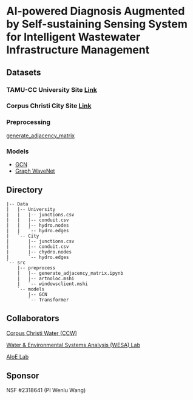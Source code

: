 # AI-powered Diagnosis Augmented by Self-sustaining Sensing System for Intelligent Wastewater Infrastructure Management

## Datasets

### TAMU-CC University Site [Link](https://github.com/VV123/AI4Hydro/tree/main/data/univ)

### Corpus Christi City Site [Link](https://github.com/VV123/AI4Hydro/tree/main/data/city)

### Preprocessing
[generate_adjacency_matrix](https://github.com/VV123/AI4Hydro/tree/main/src)

### Models
- [GCN]()
- [Graph WaveNet]()

## Directory

```
|-- Data
|   |-- University
|   |   |-- junctions.csv
|   |   |-- conduit.csv
|   |   |-- hydro.nodes
|   |   `-- hydro.edges
|   `-- City
|       |-- junctions.csv
|       |-- conduit.csv
|       |-- chydro.nodes
|       `-- hydro.edges
`-- src
    |-- preprocess
    |   |-- generate_adjacency_matrix.ipynb
    |   |-- artnoloc.mshi
    |   `-- windowsclient.mshi
    `-- models
        |-- GCN
        `-- Transformer
```

## Collaborators

[Corpus Christi Water (CCW)](https://www.cctexas.com/departments/water-department)

[Water & Environmental Systems Analysis (WESA) Lab](https://www.wesalab.com/)

[AIoE Lab](https://sites.google.com/view/iot-laboratory)

## Sponsor

NSF #2318641 (PI Wenlu Wang)
